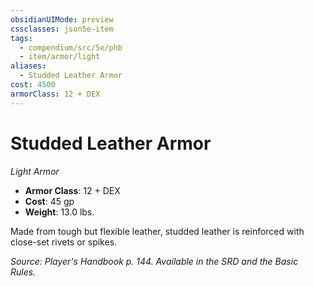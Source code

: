 ```yaml
---
obsidianUIMode: preview
cssclasses: json5e-item
tags:
  - compendium/src/5e/phb
  - item/armor/light
aliases:
  - Studded Leather Armor
cost: 4500
armorClass: 12 + DEX
---
```

# Studded Leather Armor
*Light Armor*  

- **Armor Class**: 12 + DEX
- **Cost**: 45 gp
- **Weight**: 13.0 lbs.

Made from tough but flexible leather, studded leather is reinforced with close-set rivets or spikes.

*Source: Player's Handbook p. 144. Available in the SRD and the Basic Rules.*
